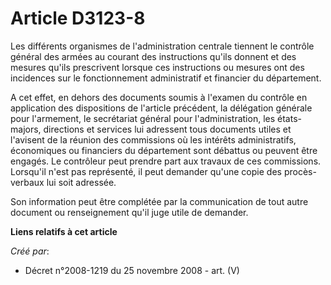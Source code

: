 # Article D3123-8

Les différents organismes de l'administration centrale tiennent le contrôle général des armées au courant des instructions
qu'ils donnent et des mesures qu'ils prescrivent lorsque ces instructions ou mesures ont des incidences sur le fonctionnement
administratif et financier du département.

A cet effet, en dehors des documents soumis à l'examen du contrôle en application des dispositions de l'article précédent, la
délégation générale pour l'armement, le secrétariat général pour l'administration, les états-majors, directions et services
lui adressent tous documents utiles et l'avisent de la réunion des commissions où les intérêts administratifs, économiques ou
financiers du département sont débattus ou peuvent être engagés. Le contrôleur peut prendre part aux travaux de ces
commissions. Lorsqu'il n'est pas représenté, il peut demander qu'une copie des procès-verbaux lui soit adressée.

Son information peut être complétée par la communication de tout autre document ou renseignement qu'il juge utile de
demander.

**Liens relatifs à cet article**

_Créé par_:

  - Décret n°2008-1219 du 25 novembre 2008 - art. (V)
